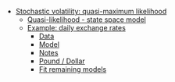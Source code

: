 -   [Stochastic volatility: quasi-maximum
    likelihood](#stochastic-volatility-quasi-maximum-likelihood)
    -   [Quasi-likelihood - state space
        model](#quasi-likelihood---state-space-model)
    -   [Example: daily exchange rates](#example-daily-exchange-rates)
        -   [Data](#data)
        -   [Model](#model)
        -   [Notes](#notes)
        -   [Pound / Dollar](#pound-dollar)
        -   [Fit remaining models](#fit-remaining-models)
